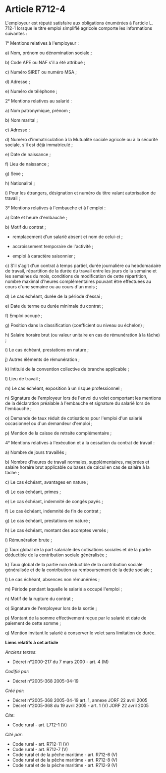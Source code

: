 # Article R712-4

L'employeur est réputé satisfaire aux obligations énumérées à l'article L. 712-1 lorsque le titre emploi simplifié agricole
comporte les informations suivantes : 

1° Mentions relatives à l'employeur : 

a) Nom, prénom ou dénomination sociale ; 

b) Code APE ou NAF s'il a été attribué ; 

c) Numéro SIRET ou numéro MSA ; 

d) Adresse ; 

e) Numéro de téléphone ; 

2° Mentions relatives au salarié : 

a) Nom patronymique, prénom ; 

b) Nom marital ; 

c) Adresse ; 

d) Numéro d'immatriculation à la Mutualité sociale agricole ou à la sécurité sociale, s'il est déjà immatriculé ; 

e) Date de naissance ; 

f) Lieu de naissance ; 

g) Sexe ; 

h) Nationalité ; 

i) Pour les étrangers, désignation et numéro du titre valant autorisation de travail ; 

3° Mentions relatives à l'embauche et à l'emploi : 

a) Date et heure d'embauche ; 

b) Motif du contrat ;

- remplacement d'un salarié absent et nom de celui-ci ;

- accroissement temporaire de l'activité ;

- emploi à caractère saisonnier ; 

c) S'il s'agit d'un contrat à temps partiel, durée journalière ou hebdomadaire de travail, répartition de la durée du travail
entre les jours de la semaine et les semaines du mois, conditions de modification de cette répartition, nombre maximal
d'heures complémentaires pouvant être effectuées au cours d'une semaine ou au cours d'un mois ; 

d) Le cas échéant, durée de la période d'essai ; 

e) Date du terme ou durée minimale du contrat ; 

f) Emploi occupé ; 

g) Position dans la classification (coefficient ou niveau ou échelon) ; 

h) Salaire horaire brut (ou valeur unitaire en cas de rémunération à la tâche) ; 

i) Le cas échéant, prestations en nature ; 

j) Autres éléments de rémunération ; 

k) Intitulé de la convention collective de branche applicable ; 

l) Lieu de travail ; 

m) Le cas échéant, exposition à un risque professionnel ; 

n) Signature de l'employeur lors de l'envoi du volet comportant les mentions de la déclaration préalable à l'embauche et
signature du salarié lors de l'embauche ; 

o) Demande de taux réduit de cotisations pour l'emploi d'un salarié occasionnel ou d'un demandeur d'emploi ; 

p) Mention de la caisse de retraite complémentaire ; 

4° Mentions relatives à l'exécution et à la cessation du contrat de travail : 

a) Nombre de jours travaillés ; 

b) Nombre d'heures de travail normales, supplémentaires, majorées et salaire horaire brut applicable ou bases de calcul en
cas de salaire à la tâche ; 

c) Le cas échéant, avantages en nature ; 

d) Le cas échéant, primes ; 

e) Le cas échéant, indemnité de congés payés ; 

f) Le cas échéant, indemnité de fin de contrat ; 

g) Le cas échéant, prestations en nature ; 

h) Le cas échéant, montant des acomptes versés ; 

i) Rémunération brute ; 

j) Taux global de la part salariale des cotisations sociales et de la partie déductible de la contribution sociale
généralisée ; 

k) Taux global de la partie non déductible de la contribution sociale généralisée et de la contribution au remboursement de
la dette sociale ; 

l) Le cas échéant, absences non rémunérées ; 

m) Période pendant laquelle le salarié a occupé l'emploi ; 

n) Motif de la rupture du contrat ; 

o) Signature de l'employeur lors de la sortie ; 

p) Montant de la somme effectivement reçue par le salarié et date de paiement de cette somme ; 

q) Mention invitant le salarié à conserver le volet sans limitation de durée.

**Liens relatifs à cet article**

_Anciens textes_:

  - Décret n°2000-217 du 7 mars 2000 - art. 4 (M)

_Codifié par_:

  - Décret n°2005-368 2005-04-19

_Créé par_:

  - Décret n°2005-368 2005-04-19 art. 1, annexe JORF 22 avril 2005
  - Décret n°2005-368 du 19 avril 2005 - art. 1 (V) JORF 22 avril 2005

_Cite_:

  - Code rural - art. L712-1 (V)

_Cité par_:

  - Code rural - art. R712-11 (V)
  - Code rural - art. R712-7 (V)
  - Code rural et de la pêche maritime - art. R712-6 (V)
  - Code rural et de la pêche maritime - art. R712-8 (V)
  - Code rural et de la pêche maritime - art. R712-9 (V)
